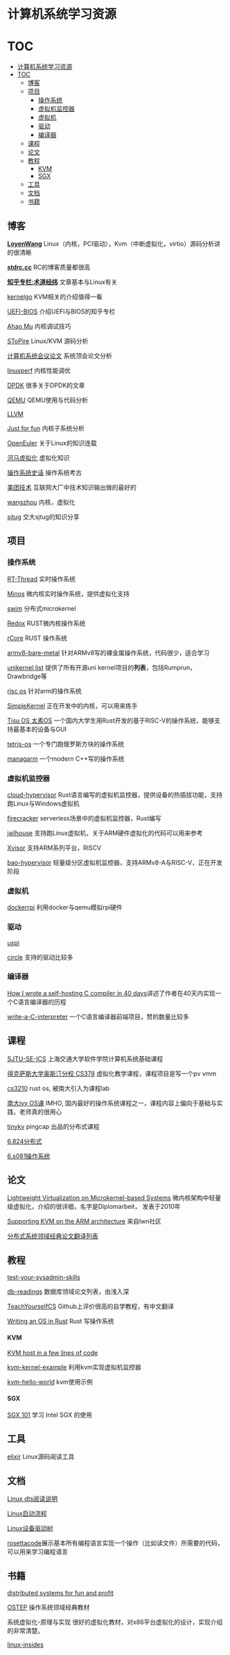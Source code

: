 # 计算机系统学习资源

# TOC

- [计算机系统学习资源](#计算机系统学习资源)
- [TOC](#toc)
  - [博客](#博客)
  - [项目](#项目)
    - [操作系统](#操作系统)
    - [虚拟机监控器](#虚拟机监控器)
    - [虚拟机](#虚拟机)
    - [驱动](#驱动)
    - [编译器](#编译器)
  - [课程](#课程)
  - [论文](#论文)
  - [教程](#教程)
      - [KVM](#kvm)
      - [SGX](#sgx)
  - [工具](#工具)
  - [文档](#文档)
  - [书籍](#书籍)

## 博客

[**LoyenWang**](https://links.jianshu.com/go?to=https%3A%2F%2Fwww.cnblogs.com%2FLoyenWang%2F) Linux（内核，PCI驱动），Kvm（中断虚拟化，virtio）源码分析讲的很清晰

[**stdrc.cc**](https://stdrc.cc/) RC的博客质量都很高

[**知乎专栏:术道经纬**](https://zhuanlan.zhihu.com/p/93289632) 文章基本与Linux有关

[kernelgo](https://kernelgo.org/) KVM相关的介绍值得一看

[UEFI-BIOS](https://www.zhihu.com/column/UEFIBlog) 介绍UEFI与BIOS的知乎专栏

[Ahao Mu](https://muahao.github.io/) 内核调试技巧

[SToPire](https://stopire.github.io/archives/) Linux/KVM 源码分析

[计算机系统会议论文](https://www.zhihu.com/column/c_1424714267832967169) 系统顶会论文分析

[linuxperf](http://linuxperf.com/) 内核性能调优

[DPDK](http://blog.chinaunix.net/uid-28541347-id-5830937.html) 很多关于DPDK的文章

[QEMU](https://www.hanbaoying.com/2017/04/07/qemu-hot-migration.html) QEMU使用与代码分析

[LLVM](https://hujun1413.github.io/2017/01/15/OSLab/LLVM/6.LLVM%E7%9A%84%E7%BC%96%E7%A8%8B%E6%8A%80%E5%B7%A7/)

[Just for fun](https://www.zhihu.com/column/c_1356539764733218816) 内核子系统分析

[OpenEuler](https://www.zhihu.com/column/openEuler-serial) 关于Linux的知识连载

[河马虚拟化](https://www.zhihu.com/column/c_1040263672760885248) 虚拟化知识

[操作系统史话](https://www.zhihu.com/column/c_1392071673210834944) 操作系统考古

[美团技术](https://tech.meituan.com/) 互联网大厂中技术知识输出做的最好的

[wangzhou](https://wangzhou.github.io/) 内核，虚拟化

[sjtug](https://github.com/sjtug/sharing) 交大sjtug的知识分享

## 项目

### 操作系统

[RT-Thread](https://github.com/RT-Thread/rt-thread) 实时操作系统

[Minos](https://github.com/minosproject/minos) 微内核实时操作系统，提供虚拟化支持

[swim](https://github.com/swimos/swim) 分布式microkernel

[Redox](https://github.com/redox-os/redox) RUST微内核操作系统

[rCore](https://github.com/rcore-os) RUST 操作系统

[armv8-bare-metal](https://github.com/NienfengYao/armv8-bare-metal) 针对ARMv8写的裸金属操作系统，代码很少，适合学习

[unikernel list](http://unikernel.org/projects/) 提供了所有开源uni kernel项目的**列表**，包括Rumprun，Drawbridge等

[risc os](https://gitlab.riscosopen.org/RiscOS) 针对arm的操作系统

[SimpleKernel](https://github.com/Simple-XX/SimpleKernel) 正在开发中的内核，可以用来练手

[Tisu OS 太素OS](https://github.com/belowthetree/TisuOS) 一个国内大学生用Rust开发的基于RISC-V的操作系统，能够支持最基本的设备与GUI

[tetris-os](https://github.com/jdah/tetris-os) 一个专门跑俄罗斯方块的操作系统

[managarm](https://github.com/managarm/managarm) 一个modern C++写的操作系统

### 虚拟机监控器

[cloud-hypervisor](https://github.com/cloud-hypervisor/cloud-hypervisor) Rust语言编写的虚拟机监控器，提供设备的热插拔功能，支持跑Linux与Windows虚拟机

[firecracker](https://github.com/firecracker-microvm/firecracker) serverless场景中的虚拟机监控器，Rust编写

[jailhouse](https://github.com/siemens/jailhouse) 支持跑Linux虚拟机，关于ARM硬件虚拟化的代码可以用来参考

[Xvisor](https://github.com/xvisor/xvisor) 支持ARM系列平台，RISCV

[bao-hypervisor](https://github.com/bao-project/bao-hypervisor) 轻量级分区虚拟机监控器，支持ARMv8-A与RISC-V，正在开发阶段

### 虚拟机

[dockerrpi](https://github.com/lukechilds/dockerpi) 利用docker与qemu模拟rpi硬件

### 驱动

[uspi](https://github.com/rsta2/uspi)

[circle](https://github.com/rsta2/circle) 支持的驱动比较多

### 编译器

[How I wrote a self-hosting C compiler in 40 days](https://www.sigbus.info/how-i-wrote-a-self-hosting-c-compiler-in-40-days)讲述了作者在40天内实现一个C语言编译器的历程

[write-a-C-interpreter](https://github.com/lotabout/write-a-C-interpreter) 一个C语言编译器前端项目，赞的数量比较多

## 课程

[SJTU-SE-ICS](http://ipads.se.sjtu.edu.cn/courses/ics) 上海交通大学软件学院计算机系统基础课程

[得克萨斯大学奥斯汀分校 CS378](https://www.cs.utexas.edu/~vijay/cs378-f17/) 虚拟化教学课程，课程项目是写一个pv vmm

[cs3210](https://github.com/sslab-gatech/cs3210-rustos-public) rust os, 被南大引入为课程lab

[南大jyy OS课](http://jyywiki.cn/OS/2022/) IMHO, 国内最好的操作系统课程之一，课程内容上偏向于基础与实践，老师真的很用心

[tinykv](https://github.com/tidb-incubator/tinykv) pingcap 出品的分布式课程

[6.824分布式](http://nil.csail.mit.edu/6.824/2018/schedule.html)

[6.s081操作系统](https://pdos.csail.mit.edu/6.S081/2020/index.html)

## 论文

[Lightweight Virtualization on Microkernel-based Systems](https://os.inf.tu-dresden.de/papers_ps/liebergeld-diplom.pdf) 微内核架构中轻量级虚拟化，介绍的很详细，名字是Diplomarbeit， 发表于2010年

[Supporting KVM on the ARM architecture](https://lwn.net/Articles/557132/) 来自lwn社区

[分布式系统领域经典论文翻译列表](http://duanple.com/?p=170)

## 教程

[test-your-sysadmin-skills](https://github.com/trimstray/test-your-sysadmin-skills#simple-questions)

[db-readings](https://github.com/rxin/db-readings) 数据库领域论文列表，由浅入深

[TeachYourselfCS](https://github.com/keithnull/TeachYourselfCS-CN) Github上评价很高的自学教程，有中文翻译

[Writing an OS in Rust](https://os.phil-opp.com/) Rust 写操作系统

#### KVM

[KVM host in a few lines of code](https://zserge.com/posts/kvm/)

[kvm-kernel-example](https://github.com/david942j/kvm-kernel-example) 利用kvm实现虚拟机监控器

[kvm-hello-world](https://github.com/dpw/kvm-hello-world) kvm使用示例

#### SGX

[SGX 101](https://sgx101.gitbook.io/sgx101/) 学习 Intel SGX 的使用

## 工具

[elixir](https://elixir.bootlin.com/linux/latest/source) Linux源码阅读工具

## 文档

[Linux dts阅读说明](https://elixir.bootlin.com/linux/v4.3/source/Documentation/devicetree/bindings/arm/gic.txt)

[Linux启动流程](https://www.kernel.org/doc/Documentation/arm64/booting.txt)

[Linux设备驱动树](https://git.kernel.org/pub/scm/linux/kernel/git/torvalds/linux.git/tree/Documentation/admin-guide/devices.txt)

[rosettacode](http://rosettacode.org/wiki/Read_entire_file#C.2B.2B)展示基本所有编程语言实现一个操作（比如读文件）所需要的代码，可以用来学习编程语言

## 书籍

[distributed systems for fun and profit](http://book.mixu.net/distsys/intro.html)

[OSTEP](https://pages.cs.wisc.edu/~remzi/OSTEP/) 操作系统领域经典教材

系统虚拟化-原理与实现      很好的虚拟化教材，对x86平台虚拟化的设计，实现介绍的非常清楚。

[linux-insides](https://github.com/0xAX/linux-insides) 
